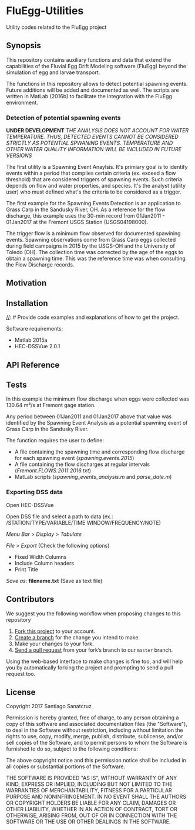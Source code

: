 # FluEgg-Utilities
Utility codes related to the FluEgg project

## Synopsis

This repository contains auxiliary functions and data that extend the capabilities of the Fluvial Egg Drift Modeling software (FluEgg) beyond the simulation of egg and larvae transport.

The functions in this repository allows to detect potential spawning events. Future additions will be added and documented as well. The scripts are written in MatLab (2016b) to facilitate the integration with the FluEgg environment.

### Detection of potential spawning events
**UNDER DEVELOPMENT**
_THE ANALYSIS DOES NOT ACCOUNT FOR WATER TEMPERATURE. THUS, DETECTED EVENTS CANNOT BE CONSIDERED STRICTLY AS POTENTIAL SPWANING EVENTS. TEMPERATURE AND OTHER WATER QUALITY INFORMATION WILL BE INCLUDED IN FUTURE VERSIONS_

The first utility is a Spawning Event Anaylsis. It's primiary goal is to identify events within a period that complies certain criteria (ex. exceed a flow threshold) that are considered triggers of spawning events. Such criteria depends on flow and water properties, and species. It's the analyst (utility user) who must defined what's the criteria to be considered as a trigger.

The first example for the Spawning Events Detection is an application to Grass Carp in the Sandusky River, OH. As a reference for the flow discharge, this example uses the 30-min record from 01Jan2011 - 01Jan2017 at the Fremont USGS Station (USGS04198000).

The trigger flow is a minimum flow observed for documented spawining events. Spawning observations come from Grass Carp eggs collected during field campaigns in 2015 by the USGS-OH and the University of Toledo (OH). The collection time was corrected by the age of the eggs to obtain a spawning time. This was the reference time was when consulting the Flow Discharge records.

[//]: # (Show what the library does as concisely as possible, developers should be able to figure out **how** your project solves their problem by looking at the code example. Make sure the API you are showing off is obvious, and that your code is short and concise.)

## Motivation

[//]: # (A short description of the motivation behind the creation and maintenance of the project. This should explain **why** the project exists.)

## Installation

[//]: # Provide code examples and explanations of how to get the project.

Software requirements:
* Matlab 2015a
* HEC-DSSVue 2.0.1

## API Reference

[//]: # (Depending on the size of the project, if it is small and simple enough the reference docs can be added to the README. For medium size to larger projects it is important to at least provide a link to where the API reference docs live.)

## Tests

[//]: # (<Describe and show how to run the tests with code examples.>)

In this example the minimum flow discharge when eggs were collected was 130.64 m³/s at Fremont gage station.

Any period between 01Jan2011 and 01Jan2017 above that value was identified by the Spawning Event Analysis as a potential spawning event of Grass Carp in the Sandusky River.

The function requires the user to define:

* A file containing the spawning time and corresponding flow discharge for each spawning event (*spawning.events.2015*)
* A file containing the flow discharges at regular intervals (*Fremont.FLOWS.2011.2016.txt*)
* MatLab scripts (*spawning_events_analysis.m* and *parse_date.m*)

### Exporting DSS data
Open HEC-DSSVue

Open DSS file and select a path to data (ex.: /STATION/TYPE/VARIABLE/TIME WINDOW/FREQUENCY/NOTE)

*Menu Bar* > *Display* > *Tabulate*

*File* > *Export* (Check the following options)

* Fixed Width Columns
* Include Column headers
* Print Title

*Save as*: **filename.txt** (Save as text file)

## Contributors

We suggest you the following workflow when proposing changes to this repository

1. [Fork this project][fork] to your account.
2. [Create a branch][branch] for the change you intend to make.
3. Make your changes to your fork.
4. [Send a pull request][pr] from your fork’s branch to our `master` branch.

Using the web-based interface to make changes is fine too, and will help you
by automatically forking the project and prompting to send a pull request too.

[fork]: https://help.github.com/articles/fork-a-repo/
[branch]: https://help.github.com/articles/creating-and-deleting-branches-within-your-repository
[pr]: https://help.github.com/articles/using-pull-requests/

## License
Copyright 2017 Santiago Sanatcruz

Permission is hereby granted, free of charge, to any person obtaining a copy of this software and associated documentation files (the "Software"), to deal in the Software without restriction, including without limitation the rights to use, copy, modify, merge, publish, distribute, sublicense, and/or sell copies of the Software, and to permit persons to whom the Software is furnished to do so, subject to the following conditions:

The above copyright notice and this permission notice shall be included in all copies or substantial portions of the Software.

THE SOFTWARE IS PROVIDED "AS IS", WITHOUT WARRANTY OF ANY KIND, EXPRESS OR IMPLIED, INCLUDING BUT NOT LIMITED TO THE WARRANTIES OF MERCHANTABILITY, FITNESS FOR A PARTICULAR PURPOSE AND NONINFRINGEMENT. IN NO EVENT SHALL THE AUTHORS OR COPYRIGHT HOLDERS BE LIABLE FOR ANY CLAIM, DAMAGES OR OTHER LIABILITY, WHETHER IN AN ACTION OF CONTRACT, TORT OR OTHERWISE, ARISING FROM, OUT OF OR IN CONNECTION WITH THE SOFTWARE OR THE USE OR OTHER DEALINGS IN THE SOFTWARE.
